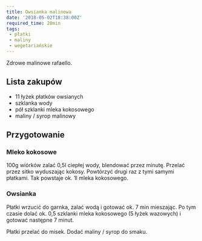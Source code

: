 ```yaml
---
title: Owsianka malinowa
date: '2018-05-02T18:38:00Z'
required_time: 20min
tags:
 - płatki
 - maliny
 - wegetariańskie
---
```


Zdrowe malinowe rafaello.

<!---- splitter ---->

## Lista zakupów

- 11 łyżek płatków owsianych
- szklanka wody
- pół szklanki mleka kokosowego
- maliny / syrop malinowy

<!---- splitter ---->

## Przygotowanie

### Mleko kokosowe

100g wiórków zalać 0,5l ciepłej wody, blendować przez minutę.
Przelać przez sitko wyduszając kokosy.
Powtórzyć drugi raz z tymi samymi płatkami.
Tak powstaje ok. 1l mleka kokosowego.

### Owsianka

Płatki wrzucić do garnka, zalać wodą i gotować ok. 7 min mieszając.
Po tym czasie dolać ok. 0,5 szklanki mleka kokosowego (5 łyżek wazowych) i gotować następne 7 minut.

Płatki przelać do misek. Dodać maliny / syrop do smaku.
